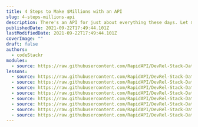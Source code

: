 ```yaml
---
title: 4 Steps to Make $Millions with an API
slug: 4-steps-millions-api
description: There's an API for just about everything these days. Let me show you how to build your own API and make money from it.
publishedDate: 2021-09-22T17:49:44.101Z
lastModifiedDate: 2021-09-22T17:49:44.101Z
coverImage: ""
draft: false
authors:
  - codeStackr
modules:
  - source: https://raw.githubusercontent.com/RapidAPI/DevRel-Stack-Data/improve/lms-yt-data/lms/courses/4-steps-millions-api/index.md
lessons:
  - source: https://raw.githubusercontent.com/RapidAPI/DevRel-Stack-Data/improve/lms-yt-data/lms/courses/4-steps-millions-api/01-intro.md
  - source: https://raw.githubusercontent.com/RapidAPI/DevRel-Stack-Data/improve/lms-yt-data/lms/courses/4-steps-millions-api/02-api.md
  - source: https://raw.githubusercontent.com/RapidAPI/DevRel-Stack-Data/improve/lms-yt-data/lms/courses/4-steps-millions-api/03-steps-making-api.md
  - source: https://raw.githubusercontent.com/RapidAPI/DevRel-Stack-Data/improve/lms-yt-data/lms/courses/4-steps-millions-api/04-idea.md
  - source: https://raw.githubusercontent.com/RapidAPI/DevRel-Stack-Data/improve/lms-yt-data/lms/courses/4-steps-millions-api/05-build.md
  - source: https://raw.githubusercontent.com/RapidAPI/DevRel-Stack-Data/improve/lms-yt-data/lms/courses/4-steps-millions-api/06-host.md
  - source: https://raw.githubusercontent.com/RapidAPI/DevRel-Stack-Data/improve/lms-yt-data/lms/courses/4-steps-millions-api/07-sell.md
  - source: https://raw.githubusercontent.com/RapidAPI/DevRel-Stack-Data/improve/lms-yt-data/lms/courses/4-steps-millions-api/08-conclusion.md
---
```

